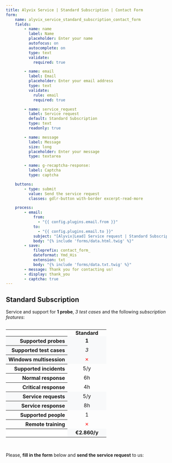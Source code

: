 ```yaml
---
title: Alyvix Service | Standard Subscription | Contact Form
form:
    name: alyvix_service_standard_subscription_contact_form
    fields:
        - name: name
          label: Name
          placeholder: Enter your name
          autofocus: on
          autocomplete: on
          type: text
          validate:
            required: true

        - name: email
          label: Email
          placeholder: Enter your email address
          type: text
          validate:
            rule: email
            required: true

        - name: service_request
          label: Service request
          default: Standard Subscription
          type: text
          readonly: true

        - name: message
          label: Message
          size: long
          placeholder: Enter your message
          type: textarea

        - name: g-recaptcha-response:
          label: Captcha
          type: captcha

    buttons:
        - type: submit
          value: Send the service request
          classes: gdlr-button with-border excerpt-read-more

    process:
        - email:
            from:
              - "{{ config.plugins.email.from }}"
            to:
              - "{{ config.plugins.email.to }}"
            subject: "[Alyvix|Lead] Service request | Standard Subscription"
            body: "{% include 'forms/data.html.twig' %}"
        - save:
            fileprefix: contact_form_
            dateformat: Ymd_His
            extension: txt
            body: "{% include 'forms/data.txt.twig' %}"
        - message: Thank you for contacting us!
        - display: thank_you
        - captcha: true
---
```


## **Standard** Subscription

Service and support for **1 probe**, *3 test cases* and the following *subscription features*:

<div style="overflow-x:auto;">
    <table style="margin-left:auto;margin-right:auto;border-collapse:collapse">
        <tr>
            <th style="background-color:white;"></th>
            <th style="padding:0 25px 0 25px;">Standard</th>
        </tr>
        <tr style="background-color:#f8f9fa;">
            <th style="text-align:right;white-space:nowrap;">Supported probes</th>
            <td style="text-align:center;"><b>1</b></td>
        </tr>
        <tr style="background-color:#f8f9fa;">
            <th style="text-align:right;white-space:nowrap;">Supported test cases</th>
            <td style="text-align:center;"><em>3</em></td>
        </tr>
        <tr style="background-color:#f8f9fa;">
            <th style="text-align:right;white-space:nowrap;">Windows multisession</th>
            <td style="text-align:center;color:red;">&#x2717;</td>
        </tr>
        <tr>
            <th style="text-align:right;white-space:nowrap;">Supported incidents</th>
            <td style="text-align:center;">5/y</td>
        </tr>
        <tr>
            <th style="text-align:right;white-space:nowrap;">Normal response</th>
            <td style="text-align:center;">6h</td>
        </tr>
        <tr>
            <th style="text-align:right;white-space:nowrap;">Critical response</th>
            <td style="text-align:center;">4h</td>
        </tr>
        <tr style="background-color:#f8f9fa;">
            <th style="text-align:right;white-space:nowrap;">Service requests</th>
            <td style="text-align:center;">5/y</td>
        </tr>
        <tr style="background-color:#f8f9fa;">
            <th style="text-align:right;white-space:nowrap;">Service response</th>
            <td style="text-align:center;">8h</td>
        </tr>
        <tr>
            <th style="text-align:right;white-space:nowrap;">Supported people</th>
            <td style="text-align:center;">1</td>
        </tr>
        <tr>
            <th style="text-align:right;white-space:nowrap;">Remote training</th>
            <td style="text-align:center;color:red">&#x2717;</td>
        </tr>
        <tr style="background-color:#f8f9fa;">
            <th style="background-color:white;"></th>
            <td style="text-align:center;"><b>€2.860/y</b></td>
        </tr>
    </table>
    <br>
</div>

Please, **fill in the form** below and **send the service request** to us:
